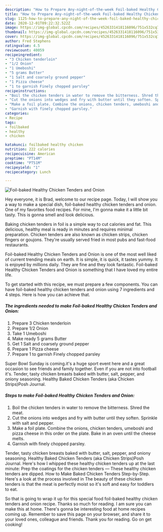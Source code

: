 ```yaml
---
description: "How to Prepare Any-night-of-the-week Foil-baked Healthy Chicken Tenders and Onion"
title: "How to Prepare Any-night-of-the-week Foil-baked Healthy Chicken Tenders and Onion"
slug: 1125-how-to-prepare-any-night-of-the-week-foil-baked-healthy-chicken-tenders-and-onion
date: 2020-12-01T09:22:32.522Z
image: https://img-global.cpcdn.com/recipes/4526331418116096/751x532cq70/foil-baked-healthy-chicken-tenders-and-onion-recipe-main-photo.jpg
thumbnail: https://img-global.cpcdn.com/recipes/4526331418116096/751x532cq70/foil-baked-healthy-chicken-tenders-and-onion-recipe-main-photo.jpg
cover: https://img-global.cpcdn.com/recipes/4526331418116096/751x532cq70/foil-baked-healthy-chicken-tenders-and-onion-recipe-main-photo.jpg
author: Fred Stephens
ratingvalue: 4.5
reviewcount: 40059
recipeingredient:
- "3 Chicken tenderloin"
- "1/2 Onion"
- "1 Umeboshi"
- "5 grams Butter"
- "1 Salt and coarsely ground pepper"
- "1 Pizza cheese"
- "1 to garnish Finely chopped parsley"
recipeinstructions:
- "Boil the chicken tenders in water to remove the bitterness. Shred the meat."
- "Cut the onions into wedges and fry with butter until they soften. Sprinkle with salt and pepper."
- "Make a foil plate. Combine the onions, chicken tenders, umeboshi and pizza cheese in this order on the plate. Bake in an oven until the cheese melts."
- "Garnish with finely chopped parsley."
categories:
- Recipe
tags:
- foilbaked
- healthy
- chicken

katakunci: foilbaked healthy chicken 
nutrition: 222 calories
recipecuisine: American
preptime: "PT14M"
cooktime: "PT51M"
recipeyield: "1"
recipecategory: Lunch

---
```



![Foil-baked Healthy Chicken Tenders and Onion](https://img-global.cpcdn.com/recipes/4526331418116096/751x532cq70/foil-baked-healthy-chicken-tenders-and-onion-recipe-main-photo.jpg)

Hey everyone, it is Brad, welcome to our recipe page. Today, I will show you a way to make a special dish, foil-baked healthy chicken tenders and onion. One of my favorites food recipes. For mine, I'm gonna make it a little bit tasty. This is gonna smell and look delicious.

Baking chicken tenders in foil is a simple way to cut calories and fat. This delicious, healthy meal is ready in minutes and requires minimal preparation. Chicken tenders are also known as chicken strips, chicken fingers or goujons. They&#39;re usually served fried in most pubs and fast-food restaurants.

Foil-baked Healthy Chicken Tenders and Onion is one of the most well liked of current trending meals on earth. It is simple, it is quick, it tastes yummy. It is enjoyed by millions daily. They are fine and they look fantastic. Foil-baked Healthy Chicken Tenders and Onion is something that I have loved my entire life.


To get started with this recipe, we must prepare a few components. You can have foil-baked healthy chicken tenders and onion using 7 ingredients and 4 steps. Here is how you can achieve that.

<!--inarticleads1-->

##### The ingredients needed to make Foil-baked Healthy Chicken Tenders and Onion:

1. Prepare 3 Chicken tenderloin
1. Prepare 1/2 Onion
1. Take 1 Umeboshi
1. Make ready 5 grams Butter
1. Get 1 Salt and coarsely ground pepper
1. Prepare 1 Pizza cheese
1. Prepare 1 to garnish Finely chopped parsley


Super Bowl Sunday is coming.it&#39;s a huge sport event here and a great occasion to see friends and family together. Even if you are not into football it&#39;s. Tender, tasty chicken breasts baked with butter, salt, pepper, and oniony seasoning. Healthy Baked Chicken Tenders (aka Chicken Strips)Posh Journal. 

<!--inarticleads2-->

##### Steps to make Foil-baked Healthy Chicken Tenders and Onion:

1. Boil the chicken tenders in water to remove the bitterness. Shred the meat.
1. Cut the onions into wedges and fry with butter until they soften. Sprinkle with salt and pepper.
1. Make a foil plate. Combine the onions, chicken tenders, umeboshi and pizza cheese in this order on the plate. Bake in an oven until the cheese melts.
1. Garnish with finely chopped parsley.


Tender, tasty chicken breasts baked with butter, salt, pepper, and oniony seasoning. Healthy Baked Chicken Tenders (aka Chicken Strips)Posh Journal. Here&#39;s how I whipped these healthy chicken tenders up at the last minute: Prep the coatings for the chicken tenders — These healthy chicken tenders are dipped. How to Make Baked Chicken Tenders Step-by-Step. Here&#39;s a look at the process involved in The beauty of these chicken tenders is that the meat is perfectly moist so it&#39;s soft and easy for toddlers to eat. 

So that is going to wrap it up for this special food foil-baked healthy chicken tenders and onion recipe. Thanks so much for reading. I am sure you can make this at home. There's gonna be interesting food at home recipes coming up. Remember to save this page on your browser, and share it to your loved ones, colleague and friends. Thank you for reading. Go on get cooking!
